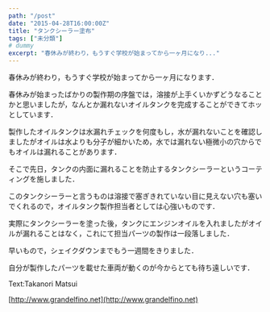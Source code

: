 ```yaml
---
path: "/post"
date: "2015-04-28T16:00:00Z"
title: "タンクシーラー塗布"
tags: ["未分類"]
# dummy
excerpt: "春休みが終わり，もうすぐ学校が始まってから一ヶ月になり..."
---
```




[](28-1.jpg)

春休みが終わり，もうすぐ学校が始まってから一ヶ月になります．

春休みが始まったばかりの製作期の序盤では，溶接が上手くいかずどうなることかと思いましたが，なんとか漏れないオイルタンクを完成することができてホッとしています．

製作したオイルタンクは水漏れチェックを何度もし，水が漏れないことを確認しましたがオイルは水よりも分子が細かいため，水では漏れない極微小の穴からでもオイルは漏れることがあります．

そこで先日，タンクの内面に漏れることを防止するタンクシーラーというコーティングを施しました．

このタンクシーラーと言うものは溶接で塞ぎきれていない目に見えない穴も塞いでくれるので，オイルタンク製作担当者としては心強いものです．

実際にタンクシーラーを塗った後，タンクにエンジンオイルを入れましたがオイルが漏れることはなく，これにて担当パーツの製作は一段落しました．

早いもので，シェイクダウンまでもう一週間をきりました．

自分が製作したパーツを載せた車両が動くのが今からとても待ち遠しいです．

Text:Takanori Matsui

[http://www.grandelfino.net](http://www.grandelfino.net)

